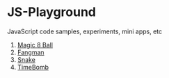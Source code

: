 # JS-Playground

JavaScript code samples, experiments, mini apps, etc

1. [Magic 8 Ball](https://github.com/abeerration/JS-Playground/tree/main/1%20-%20%20Magic%208%20Ball)
2. [Fangman](https://github.com/abeerration/JS-Playground/tree/main/2%20-%20Fangman)
3. [Snake](https://github.com/abeerration/JS-Playground/tree/main/3%20-%20Snake)
4. [TimeBomb](https://github.com/abeerration/JS-Playground/tree/main/4%20-%20TimeBomb)
